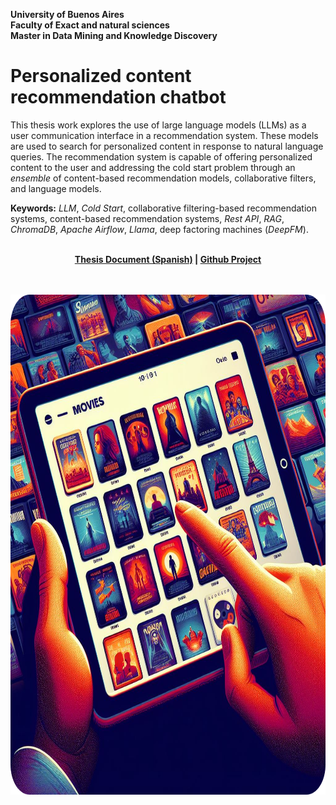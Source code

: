 <p align="left">

<b>University of Buenos Aires</br>Faculty of Exact and natural sciences</br>Master in Data Mining and Knowledge Discovery</b>
</p>

# Personalized content recommendation chatbot

This thesis work explores the use of large language models (LLMs) as a user communication interface in a recommendation system. 
These models are used to search for personalized content in response to natural language queries. 
The recommendation system is capable of offering personalized content to the user and addressing the cold start problem through an _ensemble_ 
of content-based recommendation models, collaborative filters, and language models.

**Keywords:** _LLM_, _Cold Start_, collaborative filtering-based recommendation systems, content-based recommendation systems, _Rest API_, _RAG_, _ChromaDB_, _Apache Airflow_, _Llama_, deep factoring machines (_DeepFM_).

<p align="center">
  <br/>
  <b><a href="https://github.com/adrianmarino/thesis-paper-tex/tree/master/thesis.pdf">Thesis Document (Spanish)</a><b/>
    |
  <b><a href="https://github.com/adrianmarino/thesis-paper">Github Project</a><b/>
  <br/>
  <br/>
  <br/>
</p>


<p align="center">
  <img src="https://github.com/adrianmarino/thesis-paper/blob/master/images/logo.png?raw=true"  height="800" />
</p>
